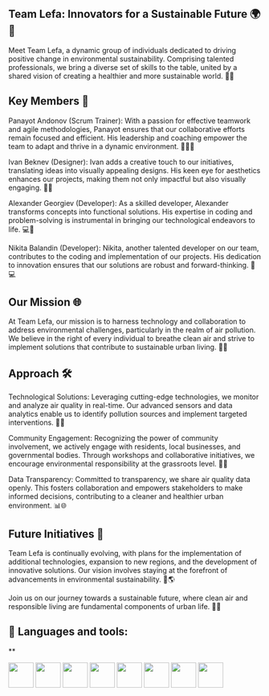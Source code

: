 ## Team Lefa: Innovators for a Sustainable Future 🌍🚀
Meet Team Lefa, a dynamic group of individuals dedicated to driving positive change in environmental sustainability. Comprising talented professionals, we bring a diverse set of skills to the table, united by a shared vision of creating a healthier and more sustainable world. 🌿💡

## Key Members 🌟
Panayot Andonov (Scrum Trainer): With a passion for effective teamwork and agile methodologies, Panayot ensures that our collaborative efforts remain focused and efficient. His leadership and coaching empower the team to adapt and thrive in a dynamic environment. 🚀👨‍💼

Ivan Beknev (Designer): Ivan adds a creative touch to our initiatives, translating ideas into visually appealing designs. His keen eye for aesthetics enhances our projects, making them not only impactful but also visually engaging. 🎨✨

Alexander Georgiev (Developer): As a skilled developer, Alexander transforms concepts into functional solutions. His expertise in coding and problem-solving is instrumental in bringing our technological endeavors to life. 💻🔧

Nikita Balandin (Developer): Nikita, another talented developer on our team, contributes to the coding and implementation of our projects. His dedication to innovation ensures that our solutions are robust and forward-thinking. 🚀💻

## Our Mission 🌐
At Team Lefa, our mission is to harness technology and collaboration to address environmental challenges, particularly in the realm of air pollution. We believe in the right of every individual to breathe clean air and strive to implement solutions that contribute to sustainable urban living. 🍃💨

## Approach 🛠️
Technological Solutions: Leveraging cutting-edge technologies, we monitor and analyze air quality in real-time. Our advanced sensors and data analytics enable us to identify pollution sources and implement targeted interventions. 📡🤖

Community Engagement: Recognizing the power of community involvement, we actively engage with residents, local businesses, and governmental bodies. Through workshops and collaborative initiatives, we encourage environmental responsibility at the grassroots level. 👥🌱

Data Transparency: Committed to transparency, we share air quality data openly. This fosters collaboration and empowers stakeholders to make informed decisions, contributing to a cleaner and healthier urban environment. 📊🌐

## Future Initiatives 🔮
Team Lefa is continually evolving, with plans for the implementation of additional technologies, expansion to new regions, and the development of innovative solutions. Our vision involves staying at the forefront of advancements in environmental sustainability. 🚀🌎

Join us on our journey towards a sustainable future, where clean air and responsible living are fundamental components of urban life. 🌿💚

## 🚀 Languages and tools:
**<p align="left"> 
        <img src="./imgs/html.png" width="50px" height="50px"> 
        <img src="./imgs/css.png" width="50px" height="50px"> 
        <img src="./imgs/vscode.png" width="50px" height="50px"> 
        <img src="./imgs/powerpoint.png" width="50px" height="50px"> 
        <img src="./imgs/word.png" width="50px" height="50px"> 
        <img src="./imgs/teams.png" width="50px" height="50px"> 
        <img src="./imgs/figma.png" width="50px" height="50px">
        <img src="./imgs/discord.png" width="50px" height="50px">
